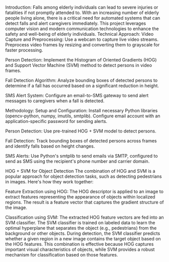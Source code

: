 Introduction:
Falls among elderly individuals can lead to severe injuries or fatalities if not promptly attended to. With an increasing number of elderly people living alone, there is a critical need for automated systems that can detect falls and alert caregivers immediately. This project leverages computer vision and modern communication technologies to enhance the safety and well-being of elderly individuals.
Technical Approach: 
Video Capture and Preprocessing:
Use a webcam to capture live video streams.
Preprocess video frames by resizing and converting them to grayscale for faster processing.

Person Detection:
Implement the Histogram of Oriented Gradients (HOG) and Support Vector Machine (SVM) method to detect persons in video frames.

Fall Detection Algorithm:
Analyze bounding boxes of detected persons to determine if a fall has occurred based on a significant reduction in height.

SMS Alert System:
Configure an email-to-SMS gateway to send alert messages to caregivers when a fall is detected.

Methodology:
Setup and Configuration: Install necessary Python libraries (opencv-python, numpy, imutils, smtplib). Configure email account with an application-specific password for sending alerts.

Person Detection: Use pre-trained HOG + SVM model to detect persons.

Fall Detection: Track bounding boxes of detected persons across frames and identify falls based on height changes.

SMS Alerts: Use Python's smtplib to send emails via SMTP, configured to send as SMS using the recipient's phone number and carrier domain.

HOG + SVM for Object Detection
The combination of HOG and SVM is a popular approach for object detection tasks, such as detecting pedestrians in images. Here's how they work together:

Feature Extraction using HOG:
The HOG descriptor is applied to an image to extract features representing the appearance of objects within localized regions.
The result is a feature vector that captures the gradient structure of the image.

Classification using SVM:
The extracted HOG feature vectors are fed into an SVM classifier.
The SVM classifier is trained on labeled data to learn the optimal hyperplane that separates the object (e.g., pedestrians) from the background or other objects.
During detection, the SVM classifier predicts whether a given region in a new image contains the target object based on the HOG features.
This combination is effective because HOG captures important visual characteristics of objects, while SVM provides a robust mechanism for classification based on those features.

